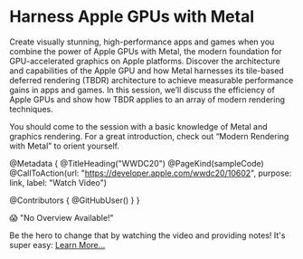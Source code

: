 # Harness Apple GPUs with Metal

Create visually stunning, high-performance apps and games when you combine the power of Apple GPUs with Metal, the modern foundation for GPU-accelerated graphics on Apple platforms. Discover the architecture and capabilities of the Apple GPU and how Metal harnesses its tile-based deferred rendering (TBDR) architecture to achieve measurable performance gains in apps and games. In this session, we’ll discuss the efficiency of Apple GPUs and show how TBDR applies to an array of modern rendering techniques.

You should come to the session with a basic knowledge of Metal and graphics rendering. For a great introduction, check out “Modern Rendering with Metal” to orient yourself.

@Metadata {
   @TitleHeading("WWDC20")
   @PageKind(sampleCode)
   @CallToAction(url: "https://developer.apple.com/wwdc20/10602", purpose: link, label: "Watch Video")

   @Contributors {
      @GitHubUser(<replace this with your GitHub handle>)
   }
}

😱 "No Overview Available!"

Be the hero to change that by watching the video and providing notes! It's super easy:
 [Learn More…](https://wwdcnotes.github.io/WWDCNotes/documentation/wwdcnotes/contributing)
